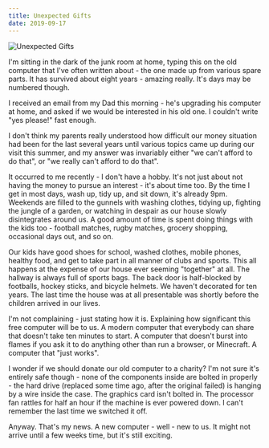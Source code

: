 ```yaml
---
title: Unexpected Gifts
date: 2019-09-17
---
```


![Unexpected Gifts](https://source.unsplash.com/FHnnjk1Yj7Y/1600x900)

I'm sitting in the dark of the junk room at home, typing this on the old computer that I've often written about - the one made up from various spare parts. It has survived about eight years - amazing really. It's days may be numbered though.

I received an email from my Dad this morning - he's upgrading his computer at home, and asked if we would be interested in his old one. I couldn't write "yes please!" fast enough.

I don't think my parents really understood how difficult our money situation had been for the last several years until various topics came up during our visit this summer, and my answer was invariably either "we can't afford to do that", or "we really can't afford to do that".

It occurred to me recently - I don't have a hobby. It's not just about not having the money to pursue an interest - it's about time too. By the time I get in most days, wash up, tidy up, and sit down, it's already 9pm. Weekends are filled to the gunnels with washing clothes, tidying up, fighting the jungle of a garden, or watching in despair as our house slowly disintegrates around us. A good amount of time is spent doing things with the kids too - football matches, rugby matches, grocery shopping, occasional days out, and so on.

Our kids have good shoes for school, washed clothes, mobile phones, healthy food, and get to take part in all manner of clubs and sports. This all happens at the expense of our house ever seeming "together" at all. The hallway is always full of sports bags. The back door is half-blocked by footballs, hockey sticks, and bicycle helmets. We haven't decorated for ten years. The last time the house was at all presentable was shortly before the children arrived in our lives.

I'm not complaining - just stating how it is. Explaining how significant this free computer will be to us. A modern computer that everybody can share that doesn't take ten minutes to start. A computer that doesn't burst into flames if you ask it to do anything other than run a browser, or Minecraft. A computer that "just works".

I wonder if we should donate our old computer to a charity? I'm not sure it's entirely safe though - none of the components inside are bolted in properly - the hard drive (replaced some time ago, after the original failed) is hanging by a wire inside the case. The graphics card isn't bolted in. The processor fan rattles for half an hour if the machine is ever powered down. I can't remember the last time we switched it off.

Anyway. That's my news. A new computer - well - new to us. It might not arrive until a few weeks time, but it's still exciting.